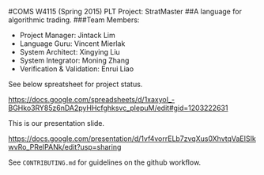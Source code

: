 #COMS W4115 (Spring 2015) PLT Project: StratMaster
##A language for algorithmic trading.
###Team Members:
- Project Manager: Jintack Lim
- Language Guru: Vincent Mierlak
- System Architect: Xingying Liu
- System Integrator: Moning Zhang
- Verification & Validation: Enrui Liao

See below spreatsheet for project status.

https://docs.google.com/spreadsheets/d/1xaxyoI_-BGHko3RY85z6nDA2pyHHcfghksvc_plepuM/edit#gid=1203222631

This is our presentation slide.

https://docs.google.com/presentation/d/1vf4vorrELb7zvqXus0XhvtqVaEISIkwvRo_PReIPANk/edit?usp=sharing

See `CONTRIBUTING.md` for guidelines on the github workflow. 
